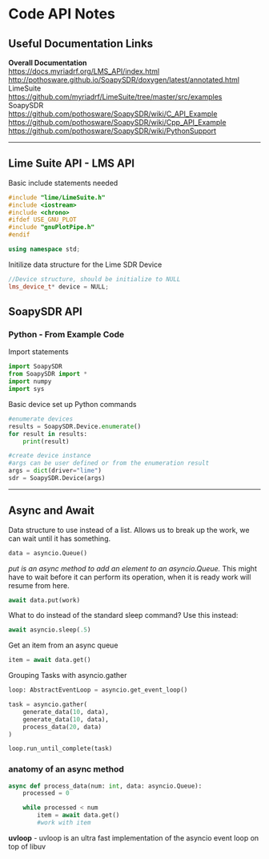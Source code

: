 # Code API Notes
## Useful Documentation Links
**Overall Documentation**  
https://docs.myriadrf.org/LMS_API/index.html  
http://pothosware.github.io/SoapySDR/doxygen/latest/annotated.html
LimeSuite  
https://github.com/myriadrf/LimeSuite/tree/master/src/examples  
SoapySDR  
https://github.com/pothosware/SoapySDR/wiki/C_API_Example  
https://github.com/pothosware/SoapySDR/wiki/Cpp_API_Example  
https://github.com/pothosware/SoapySDR/wiki/PythonSupport  

---

## Lime Suite API - LMS API  
Basic include statements needed  
```C++
#include "lime/LimeSuite.h"
#include <iostream>
#include <chrono>
#ifdef USE_GNU_PLOT
#include "gnuPlotPipe.h"
#endif

using namespace std;
```
Initilize data structure for the Lime SDR Device
```C++
//Device structure, should be initialize to NULL
lms_device_t* device = NULL;
```
## SoapySDR API  
### Python - From Example Code  
Import statements
```Python
import SoapySDR
from SoapySDR import *
import numpy
import sys
```
Basic device set up Python commands  
```Python
#enumerate devices
results = SoapySDR.Device.enumerate()
for result in results: 
	print(result)

#create device instance
#args can be user defined or from the enumeration result
args = dict(driver="lime")
sdr = SoapySDR.Device(args)
```
---
## Async and Await  
Data structure to use instead of a list. Allows us to break up the work, we can wait until it has something. 
```Python
data = asyncio.Queue()
```
*put is an async method to add an element to an asyncio.Queue.* This might have to wait before it can perform its operation, when it is ready work will resume from here.  
```Python
await data.put(work) 
```
What to do instead of the standard sleep command? Use this instead:
```Python
await asyncio.sleep(.5)
```
Get an item from an async queue
```Python
item = await data.get()
```
Grouping Tasks with asyncio.gather
```Python
loop: AbstractEventLoop = asyncio.get_event_loop()

task = asyncio.gather(
	generate_data(10, data),
	generate_data(10, data),
	process_data(20, data)
)

loop.run_until_complete(task)
```
### anatomy of an async method
```Python
async def process_data(num: int, data: asyncio.Queue):
	processed = 0

	while processed < num
		item = await data.get()
		#work with item
```

**uvloop** - uvloop is an ultra fast implementation of the asyncio event loop on top of libuv
